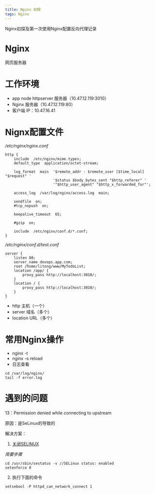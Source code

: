 ```yaml
---
title: Nginx 初探
tags: Nginx
---
```


Nginx初探及第一次使用Nginx配置反向代理记录

<!--more-->

# Nginx

网页服务器

# 工作环境

- app
  node httpserver
  服务器（10.47.12.119:3010）
- Nginx
  服务器（10.47.12.119:80）
- 客户端
  IP：10.47.16.41

# Nignx配置文件

*/etc/nginx/nginx.conf*
```
http {
    include  /etc/nginx/mime.types;
    default_type  application/octet-stream;

    log_format  main  '$remote_addr - $remote_user [$time_local] "$request" '
                      '$status $body_bytes_sent "$http_referer" '
                      '"$http_user_agent" "$http_x_forwarded_for"';

    access_log  /var/log/nginx/access.log  main;

    sendfile  on;
    #tcp_nopush  on;

    keepalive_timeout  65;

    #gzip  on;

    include  /etc/nginx/conf.d/*.conf;
}
```

*/etc/nginx/conf.d/test.conf*

```
server {
    listen 80;
    server_name devops.app.com;
    root /home/litong/www/MyTodoList;
    location /app/ {
        proxy_pass http://localhost:3010/;
    }
    location / {
        proxy_pass http://localhost:3010/;
    }
}
```

- http 主机（一个）
- server 域名（多个）
- location URL（多个）

# 常用Nginx操作

- nginx -t
- nginx -s reload
- 日志查看
```
cd /var/log/nginx/
tail -f error.log
```

# 遇到的问题

13：Permission denied while connecting to upstream

原因：是SeLinux的导致的

解决方案：
1. [关闭SELINUX](http://www.hpboys.com/824.html)

*简要步骤*
```
cd /usr/sbin/sestatus -v //SELinux status: enabled
setenforce 0
```

2. 执行下面的命令

```
setsebool -P httpd_can_network_connect 1
```